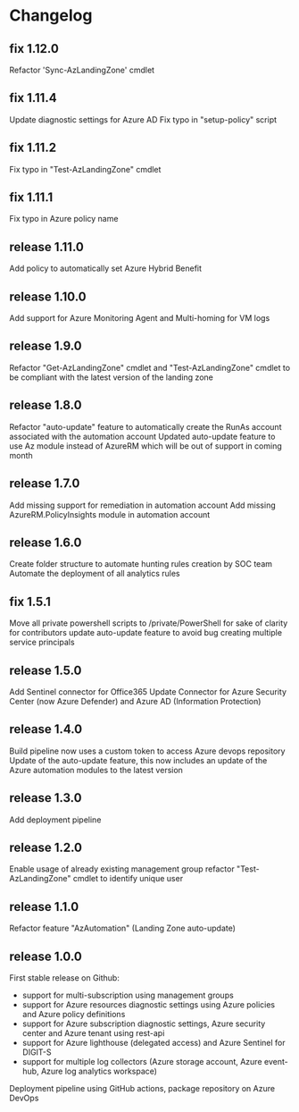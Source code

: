 # Changelog

## fix 1.12.0
Refactor 'Sync-AzLandingZone' cmdlet
## fix 1.11.4
Update diagnostic settings for Azure AD
Fix typo in "setup-policy" script
## fix 1.11.2
Fix typo in "Test-AzLandingZone" cmdlet
## fix 1.11.1
Fix typo in Azure policy name
## release 1.11.0
Add policy to automatically set Azure Hybrid Benefit
## release 1.10.0
Add support for Azure Monitoring Agent and Multi-homing for VM logs
## release 1.9.0
Refactor "Get-AzLandingZone" cmdlet and "Test-AzLandingZone" cmdlet to be compliant with the latest version of the landing zone
## release 1.8.0
Refactor "auto-update" feature to automatically create the RunAs account associated with the automation account
Updated auto-update feature to use Az module instead of AzureRM which will be out of support in coming month
## release 1.7.0
Add missing support for remediation in automation account
Add missing AzureRM.PolicyInsights module in automation account
## release 1.6.0
Create folder structure to automate hunting rules creation by SOC team
Automate the deployment of all analytics rules
## fix 1.5.1
Move all private powershell scripts to /private/PowerShell for sake of clarity for contributors
update auto-update feature to avoid bug creating multiple service principals
## release 1.5.0
Add Sentinel connector for Office365
Update Connector for Azure Security Center (now Azure Defender) and Azure AD (Information Protection)
## release 1.4.0
Build pipeline now uses a custom token to access Azure devops repository
Update of the auto-update feature, this now includes an update of the Azure automation modules to the latest version
## release 1.3.0
Add deployment pipeline
## release 1.2.0
Enable usage of already existing management group
refactor "Test-AzLandingZone" cmdlet to identify unique user
## release 1.1.0
Refactor feature "AzAutomation" (Landing Zone auto-update)
## release 1.0.0
First stable release on Github:
- support for multi-subscription using management groups
- support for Azure resources diagnostic settings using Azure policies and Azure policy definitions
- support for Azure subscription diagnostic settings, Azure security center and Azure tenant using rest-api
- support for Azure lighthouse (delegated access) and Azure Sentinel for DIGIT-S
- support for multiple log collectors (Azure storage account, Azure event-hub, Azure log analytics workspace)

Deployment pipeline using GitHub actions, package repository on Azure DevOps
